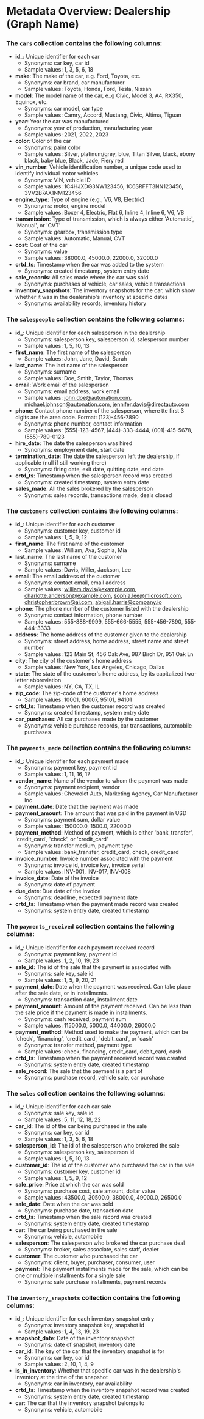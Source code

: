 # Metadata Overview: Dealership (Graph Name)

### The `cars` collection contains the following columns:
- **id_**: Unique identifier for each car
  - Synonyms: car key, car id
  - Sample values: 1, 3, 5, 6, 18
- **make**: The make of the car, e.g. Ford, Toyota, etc.
  - Synonyms: car brand, car manufacturer
  - Sample values: Toyota, Honda, Ford, Tesla, Nissan
- **model**: The model name of the car, e..g Civic, Model 3, A4, RX350, Equinox, etc.
  - Synonyms: car model, car type
  - Sample values: Camry, Accord, Mustang, Civic, Altima, Tiguan
- **year**: Year the car was manufactured
  - Synonyms: year of production, manufacturing year
  - Sample values: 2021, 2022, 2023
- **color**: Color of the car
  - Synonyms: paint color
  - Sample values: Silver, platinum/grey, blue, Titan Silver, black, ebony black, baby blue, Black, Jade, Fiery red
- **vin_number**: Vehicle identification number, a unique code used to identify individual motor vehicles
  - Synonyms: VIN, vehicle ID
  - Sample values: 1C4HJXDG3NW123456, 1C6SRFFT3NN123456, 3VV2B7AX1NM123456
- **engine_type**: Type of engine (e.g., V6, V8, Electric)
  - Synonyms: motor, engine model
  - Sample values: Boxer 4, Electric, Flat 6, Inline 4, Inline 6, V6, V8
- **transmission**: Type of transmission, which is always either 'Automatic', 'Manual', or 'CVT'
  - Synonyms: gearbox, transmission type
  - Sample values: Automatic, Manual, CVT
- **cost**: Cost of the car
  - Synonyms: value
  - Sample values: 38000.0, 45000.0, 22000.0, 32000.0
- **crtd_ts**: Timestamp when the car was added to the system
  - Synonyms: created timestamp, system entry date
- **sale_records**: All sales made where the car was sold
  - Synonyms: purchases of vehicle, car sales, vehicle transactions
- **inventory_snapshots**: The inventory snapshots for the car, which show whether it was in the dealership's inventory at specific dates
  - Synonyms: availability records, inventory history

### The `salespeople` collection contains the following columns:
- **id_**: Unique identifier for each salesperson in the dealership
  - Synonyms: salesperson key, salesperson id, salesperson number
  - Sample values: 1, 5, 10, 13
- **first_name**: The first name of the salesperson
  - Sample values: John, Jane, David, Sarah
- **last_name**: The last name of the salesperson
  - Synonyms: surname
  - Sample values: Doe, Smith, Taylor, Thomas
- **email**: Work email of the salesperson
  - Synonyms: email address, work email
  - Sample values: john.doe@autonation.com, michael.johnson@autonation.com, jennifer.davis@directauto.com
- **phone**: Contact phone number of the salesperson, where tte first 3 digits are the area code. Format: (123)-456-7890
  - Synonyms: phone number, contact information
  - Sample values: (555)-123-4567, (444)-333-4444, (001)-415-5678, (555)-789-0123
- **hire_date**: The date the salesperson was hired
  - Synonyms: employment date, start date
- **termination_date**: The date the salesperson left the dealership, if applicable (null if still working there)
  - Synonyms: firing date, exit date, quitting date, end date
- **crtd_ts**: Timestamp when the salesperson record was created
  - Synonyms: created timestamp, system entry date
- **sales_made**: All the sales brokered by the salesperson
  - Synonyms: sales records, transactions made, deals closed

### The `customers` collection contains the following columns:
- **id_**: Unique identifier for each customer
  - Synonyms: customer key, customer id
  - Sample values: 1, 5, 9, 12
- **first_name**: The first name of the customer
  - Sample values: William, Ava, Sophia, Mia
- **last_name**: The last name of the customer
  - Synonyms: surname
  - Sample values: Davis, Miller, Jackson, Lee
- **email**: The email address of the customer
  - Synonyms: contact email, email address
  - Sample values: william.davis@example.com, charlotte.anderson@example.com, sophia.lee@microsoft.com, christopher.brown@ai.com, abigail.harris@company.io
- **phone**: The phone number of the customer listed with the dealership
  - Synonyms: contact information, phone number
  - Sample values: 555-888-9999, 555-666-5555, 555-456-7890, 555-444-3333
- **address**: The home address of the customer given to the dealership
  - Synonyms: street address, home address, street name and street number
  - Sample values: 123 Main St, 456 Oak Ave, 987 Birch Dr, 951 Oak Ln
- **city**: The city of the customer's home address
  - Sample values: New York, Los Angeles, Chicago, Dallas
- **state**: The state of the customer's home address, by its capitalized two-letter abbreviation
  - Sample values: NY, CA, TX, IL
- **zip_code**: The zip-code of the customer's home address
  - Sample values: 10001, 60007, 95101, 94101
- **crtd_ts**: Timestamp when the customer record was created
  - Synonyms: created timestamp, system entry date
- **car_purchases**: All car purchases made by the customer
  - Synonyms: vehicle purchase records, car transactions, automobile purchases

### The `payments_made` collection contains the following columns:
- **id_**: Unique identifier for each payment made
  - Synonyms: payment key, payment id
  - Sample values: 1, 11, 16, 17
- **vendor_name**: Name of the vendor to whom the payment was made
  - Synonyms: payment recipient, vendor
  - Sample values: Chevrolet Auto, Marketing Agency, Car Manufacturer Inc
- **payment_date**: Date that the payment was made
- **payment_amount**: The amount that was paid in the payment in USD
  - Synonyms: payment sum, dollar value
  - Sample values: 150000.0, 1500.0, 22000.0
- **payment_method**: Method of payment, which is either 'bank_transfer', 'credit_card', 'check', or 'credit_card'
  - Synonyms: transfer medium, payment type
  - Sample values: bank_transfer, credit_card, check, credit_card
- **invoice_number**: Invoice number associated with the payment
  - Synonyms: invoice id, invoice key, invoice serial
  - Sample values: INV-001, INV-017, INV-008
- **invoice_date**: Date of the invoice
  - Synonyms: date of payment
- **due_date**: Due date of the invoice
  - Synonyms: deadline, expected payment date
- **crtd_ts**: Timestamp when the payment made record was created
  - Synonyms: system entry date, created timestamp

### The `payments_received` collection contains the following columns:
- **id_**: Unique identifier for each payment received record
  - Synonyms: payment key, payment id
  - Sample values: 1, 2, 10, 19, 23
- **sale_id**: The id of the sale that the payment is associated with
  - Synonyms: sale key, sale id
  - Sample values: 1, 5, 9, 20, 21
- **payment_date**: Date when the payment was received. Can take place after the sale date, or in installments.
  - Synonyms: transaction date, installment date
- **payment_amount**: Amount of the payment received. Can be less than the sale price if the payment is made in installments.
  - Synonyms: cash received, payment sum
  - Sample values: 115000.0, 5000.0, 44000.0, 26000.0
- **payment_method**: Method used to make the payment, which can be 'check', 'financing', 'credit_card', 'debit_card', or 'cash'
  - Synonyms: transfer method, payment type
  - Sample values: check, financing, credit_card, debit_card, cash
- **crtd_ts**: Timestamp when the payment received record was created
  - Synonyms: system entry date, created timestamp
- **sale_record**: The sale that the payment is a part of
  - Synonyms: purchase record, vehicle sale, car purchase

### The `sales` collection contains the following columns:
- **id_**: Unique identifier for each car sale
  - Synonyms: sale key, sale id
  - Sample values: 5, 11, 12, 18, 22
- **car_id**: The id of the car being purchased in the sale
  - Synonyms: car key, car id
  - Sample values: 1, 3, 5, 6, 18
- **salesperson_id**: The id of the salesperson who brokered the sale
  - Synonyms: salesperson key, salesperson id
  - Sample values: 1, 5, 10, 13
- **customer_id**: The id of the customer who purchased the car in the sale
  - Synonyms: customer key, customer id
  - Sample values: 1, 5, 9, 12
- **sale_price**: Price at which the car was sold
  - Synonyms: purchase cost, sale amount, dollar value
  - Sample values: 43500.0, 30500.0, 38000.0, 49000.0, 26500.0
- **sale_date**: Date when the car was sold
  - Synonyms: purchase date, transaction date
- **crtd_ts**: Timestamp when the sale record was created
  - Synonyms: system entry date, created timestamp
- **car**: The car being purchased in the sale
  - Synonyms: vehicle, automobile
- **salesperson**: The salesperson who brokered the car purchase deal
  - Synonyms: broker, sales associate, sales staff, dealer
- **customer**: The customer who purchased the car
  - Synonyms: client, buyer, purchaser, consumer, user
- **payment**: The payment installments made for the sale, which can be one or multiple installments for a single sale
  - Synonyms: sale purchase installments, payment records

### The `inventory_snapshots` collection contains the following columns:
- **id_**: Unique identifier for each inventory snapshot entry
  - Synonyms: inventory snapshot key, snapshot id
  - Sample values: 1, 4, 13, 19, 23
- **snapshot_date**: Date of the inventory snapshot
  - Synonyms: date of snapshot, inventory date
- **car_id**: The key of the car that the inventory snapshot is for
  - Synonyms: car key, car id
  - Sample values: 2, 10, 1, 4, 9
- **is_in_inventory**: Whether that specific car was in the dealership's inventory at the time of the snapshot
  - Synonyms: car in inventory, car availability
- **crtd_ts**: Timestamp when the inventory snapshot record was created
  - Synonyms: system entry date, created timestamp
- **car**: The car that the inventory snapshot belongs to
  - Synonyms: vehicle, automobile
